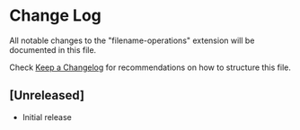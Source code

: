# Change Log

All notable changes to the "filename-operations" extension will be documented in this file.

Check [Keep a Changelog](http://keepachangelog.com/) for recommendations on how to structure this file.

## [Unreleased]

- Initial release